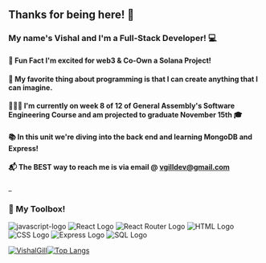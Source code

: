 ## Thanks for being here! 👋

### My name's Vishal and I'm a Full-Stack Developer! 💻
#### 🎉 Fun Fact I'm excited for web3 & Co-Own a Solana Project!
#### 🎨 My favorite thing about programming is that I can create anything that I can imagine.
#### 👷🏻‍♀️ I'm currently on week 8 of 12 of General Assembly's Software Engineering Course and am projected to graduate November 15th 🎓
#### 📚 In this unit we're diving into the back end and learning MongoDB and Express!
#### 📬 The BEST way to reach me is via email @ vgilldev@gmail.com
_

### 🔧 My Toolbox!

![javascript-logo](    https://img.shields.io/badge/JavaScript-F7DF1E?style=for-the-badge&logo=javascript&logoColor=black) ![React Logo](    https://img.shields.io/badge/React-20232A?style=for-the-badge&logo=react&logoColor=61DAFB) ![React Router Logo](https://img.shields.io/badge/React_Router-CA4245?style=for-the-badge&logo=react-router&logoColor=white) ![HTML Logo](    https://img.shields.io/badge/HTML5-E34F26?style=for-the-badge&logo=html5&logoColor=white) ![CSS Logo](    https://img.shields.io/badge/CSS-239120?&style=for-the-badge&logo=css3&logoColor=white) ![Express Logo](    https://img.shields.io/badge/Express.js-404D59?style=for-the-badge) ![SQL Logo](https://img.shields.io/badge/SQLite-07405E?style=for-the-badge&logo=sqlite&logoColor=white) 

[![VishalGill](https://github-readme-stats.vercel.app/api?username=VishalGill)](https://github.com/VishalGill/github-readme-stats)[![Top Langs](https://github-readme-stats.vercel.app/api/top-langs/?username=VishalGill&layout=compact)](https://github.com/VishalGill/github-readme-stats)
